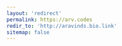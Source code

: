 ```yaml
---
layout: 'redirect'
permalink: https://arv.codes
redir_to: 'http://aravinds.bio.link'
sitemap: false
---
```

